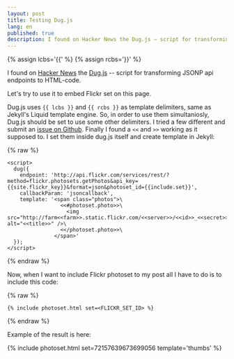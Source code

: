 ```yaml
---
layout: post
title: Testing Dug.js
lang: en
published: true
description: I found on Hacker News the Dug.js – script for transforming JSONP api endpoints to HTML-code. Let's try to use it to embed Flickr set on this page.
---
```


{% assign lcbs='{{' %}
{% assign rcbs='}}' %}

I found on [Hacker News][1] the [Dug.js][2] -- script for transforming JSONP api endpoints to HTML-code.

Let's try to use it to embed Flickr set on this page.

Dug.js uses `{{ lcbs }}` and `{{ rcbs }}` as template delimiters, same as Jekyll's Liquid template engine. So, in order to use them simultaniosly, Dug.js should be set to use some other delimiters. I tried a few different and submit an [issue on Github][3]. Finally I found a `<<` and `>>` working as it supposed to. I set them inside dug.js itself and create template in Jekyll:

{% raw %}

    <script>
      dug({
        endpoint: 'http://api.flickr.com/services/rest/?method=flickr.photosets.getPhotos&api_key={{site.flickr_key}}&format=json&photoset_id={{include.set}}',
        callbackParam: 'jsoncallback',
        template: '<span class="photos">\
                     <<#photoset.photo>>\
                       <img src="http://farm<<farm>>.static.flickr.com/<<server>>/<<id>>_<<secret>>.jpg" alt="<<title>>" />\
                     <</photoset.photo>>\
                   </span>'
      });
    </script>

{% endraw %}

Now, when I want to include Flickr photoset to my post all I have to do is to include this code:

{% raw %}

    {% include photoset.html set=<FLICKR_SET_ID> %}
    
{% endraw %}

Example of the result is here:

{% include photoset.html set=72157639673699056 template='thumbs' %}

[1]: https://news.ycombinator.com/item?id=7230411
[2]: http://rog.ie/blog/dugjs-a-jsonp-to-html-script
[3]: https://github.com/rogie/Dug.js/issues/6

